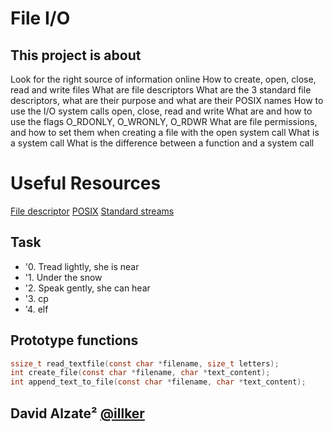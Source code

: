 # File I/O

## This project is about

Look for the right source of information online
How to create, open, close, read and write files
What are file descriptors
What are the 3 standard file descriptors, what are their purpose and what are their POSIX names
How to use the I/O system calls open, close, read and write
What are and how to use the flags O_RDONLY, O_WRONLY, O_RDWR
What are file permissions, and how to set them when creating a file with the open system call
What is a system call
What is the difference between a function and a system call

# Useful Resources
[File descriptor](https://en.wikipedia.org/wiki/File_descriptor)
[POSIX](https://en.wikipedia.org/wiki/POSIX)
[Standard streams](https://en.wikipedia.org/wiki/Standard_streams#Standard_input_(stdin))

## Task
- '0. Tread lightly, she is near 
- '1. Under the snow 
- '2. Speak gently, she can hear 
- '3. cp
- '4. elf 

## Prototype functions
```c
ssize_t read_textfile(const char *filename, size_t letters);
int create_file(const char *filename, char *text_content);
int append_text_to_file(const char *filename, char *text_content);
```

## David Alzate² [@illker](https://twitter.com/illker)
